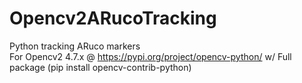# Opencv2ARucoTracking
Python tracking ARuco markers\
For Opencv2 4.7.x @ https://pypi.org/project/opencv-python/ w/ Full package (pip install opencv-contrib-python)
